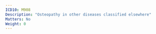 ```yaml
---
ICD10: M908
Description: "Osteopathy in other diseases classified elsewhere"
Matters: No
Weight: 0
---
```


